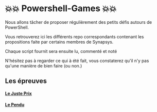 # 💥💥  Powershell-Games 💥💥

Nous allons tâcher de proposer régulièrement des petits défis autours de PowerShell.

Vous retrouverez ici les différents repo correspondants contenant les propositions faite par certains membres de Synapsys.

Chaque script fournit sera ensuite lu, commenté et noté

N'hésitez pas à regarder ce qui à été fait, vous constaterez qu'il n'y pas qu'une manière de bien faire (ou non.)

## Les épreuves

#### [Le Juste Prix](/001_LeJustePrix)
#### [Le Pendu](/002_LePendu)
